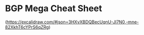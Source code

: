 # BGP Mega Cheat Sheet

(https://excalidraw.com/#json=3HXvXBDQBecUqnU-Jl7N0,-mne-82XkhT6cYPrS6qZRg)

